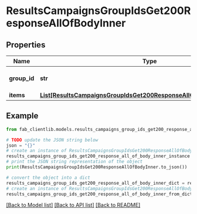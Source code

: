# ResultsCampaignsGroupIdsGet200ResponseAllOfBodyInner


## Properties

Name | Type | Description | Notes
------------ | ------------- | ------------- | -------------
**group_id** | **str** | ID of benchmark group. | [optional] 
**items** | [**List[ResultsCampaignsGroupIdsGet200ResponseAllOfBodyInnerItemsInner]**](ResultsCampaignsGroupIdsGet200ResponseAllOfBodyInnerItemsInner.md) |  | [optional] 

## Example

```python
from fab_clientlib.models.results_campaigns_group_ids_get200_response_all_of_body_inner import ResultsCampaignsGroupIdsGet200ResponseAllOfBodyInner

# TODO update the JSON string below
json = "{}"
# create an instance of ResultsCampaignsGroupIdsGet200ResponseAllOfBodyInner from a JSON string
results_campaigns_group_ids_get200_response_all_of_body_inner_instance = ResultsCampaignsGroupIdsGet200ResponseAllOfBodyInner.from_json(json)
# print the JSON string representation of the object
print(ResultsCampaignsGroupIdsGet200ResponseAllOfBodyInner.to_json())

# convert the object into a dict
results_campaigns_group_ids_get200_response_all_of_body_inner_dict = results_campaigns_group_ids_get200_response_all_of_body_inner_instance.to_dict()
# create an instance of ResultsCampaignsGroupIdsGet200ResponseAllOfBodyInner from a dict
results_campaigns_group_ids_get200_response_all_of_body_inner_from_dict = ResultsCampaignsGroupIdsGet200ResponseAllOfBodyInner.from_dict(results_campaigns_group_ids_get200_response_all_of_body_inner_dict)
```
[[Back to Model list]](../README.md#documentation-for-models) [[Back to API list]](../README.md#documentation-for-api-endpoints) [[Back to README]](../README.md)


